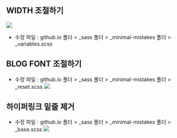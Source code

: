 ## WIDTH 조절하기
![](https://i.imgur.com/JkpFovO.png)
- 수정 파일 : github.io 폴더 > _sass 폴더 > _minimal-mistakes 폴더 > _variables.scss
## BLOG FONT 조절하기
- 수정 파일 : github.io 폴더 > _sass 폴더 > _minimal-mistakes 폴더 > _reset.scss
![](https://i.imgur.com/HpoaoOd.png)

## 하이퍼링크 밑줄 제거
- 수정 파일 : github.io 폴더 > _sass 폴더 > _minimal-mistakes 폴더 > _base.scss
![](https://i.imgur.com/PNGFspl.png)
